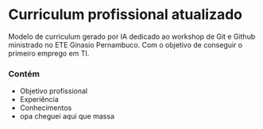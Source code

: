 # Curriculum profissional atualizado
Modelo de curriculum gerado por IA dedicado ao workshop de Git e Github ministrado no ETE Ginasio Pernambuco. Com o objetivo de conseguir o primeiro emprego em TI.


### Contém 
- Objetivo profissional
- Experiência
- Conhecimentos
- opa cheguei aqui que massa
